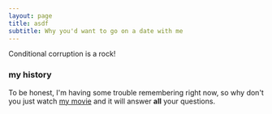 ```yaml
---
layout: page
title: asdf
subtitle: Why you'd want to go on a date with me
---
```


Conditional corruption is a rock!

### my history

To be honest, I'm having some trouble remembering right now, so why don't you just watch [my movie](http://en.wikipedia.org/wiki/The_Princess_Bride_%28film%29) and it will answer **all** your questions.
